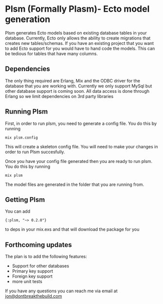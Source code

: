 # Plsm (Formally Plasm)- Ecto model generation

Plsm generates Ecto models based on existing database tables in your database. Currently, Ecto only allows the ability to create migrations that creates new tables/schemas. If you have an existing project that you want to add Ecto support for you would have to hand code the models. This can be tedious for tables that have many columns. 


## Dependencies
The only thing required are Erlang, Mix and the ODBC driver for the database that you are working with. Currently we only support MySql but other database support is coming soon. All data access is done through Erlang so we limit dependencies on 3rd party libraries

## Running Plsm

First, in order to run plsm, you need to generate a config file. You do this by running

`mix plsm.config`

This will create a skeleton config file. You will need to make your changes in order to run Plsm succesfully.

Once you have your config file generated then you are ready to run plsm. You do this by running 

`mix plsm`

The model files are generated in the folder that you are running from.

## Getting Plsm

You can add 

`{:plsm, "~> 0.2.0"}`

to deps in your mix.exs and that will download the package for you

## Forthcoming updates

The plan is to add the following features:
  * Support for other databases
  * Primary key support
  * Foreign key support
  * more unit tests

If you have any questions you can reach me via email at jon@dontbreakthebuild.com
